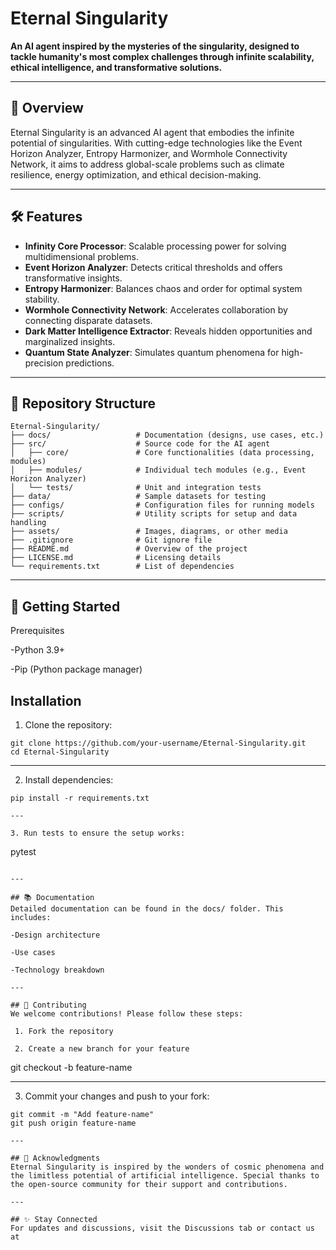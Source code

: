# Eternal Singularity

**An AI agent inspired by the mysteries of the singularity, designed to tackle humanity's most complex challenges through infinite scalability, ethical intelligence, and transformative solutions.**

---

## 🌌 Overview

Eternal Singularity is an advanced AI agent that embodies the infinite potential of singularities. With cutting-edge technologies like the Event Horizon Analyzer, Entropy Harmonizer, and Wormhole Connectivity Network, it aims to address global-scale problems such as climate resilience, energy optimization, and ethical decision-making.

---

## 🛠️ Features

- **Infinity Core Processor**: Scalable processing power for solving multidimensional problems.
- **Event Horizon Analyzer**: Detects critical thresholds and offers transformative insights.
- **Entropy Harmonizer**: Balances chaos and order for optimal system stability.
- **Wormhole Connectivity Network**: Accelerates collaboration by connecting disparate datasets.
- **Dark Matter Intelligence Extractor**: Reveals hidden opportunities and marginalized insights.
- **Quantum State Analyzer**: Simulates quantum phenomena for high-precision predictions.

---

## 📁 Repository Structure

```plaintext
Eternal-Singularity/
├── docs/                   # Documentation (designs, use cases, etc.)
├── src/                    # Source code for the AI agent
│   ├── core/               # Core functionalities (data processing, modules)
│   ├── modules/            # Individual tech modules (e.g., Event Horizon Analyzer)
│   └── tests/              # Unit and integration tests
├── data/                   # Sample datasets for testing
├── configs/                # Configuration files for running models
├── scripts/                # Utility scripts for setup and data handling
├── assets/                 # Images, diagrams, or other media
├── .gitignore              # Git ignore file
├── README.md               # Overview of the project
├── LICENSE.md              # Licensing details
└── requirements.txt        # List of dependencies
```
---

## 🚀 Getting Started
Prerequisites

-Python 3.9+

-Pip (Python package manager)

## Installation
 1. Clone the repository:

```
git clone https://github.com/your-username/Eternal-Singularity.git
cd Eternal-Singularity

```

---

 2. Install dependencies:

```
pip install -r requirements.txt

---

3. Run tests to ensure the setup works:

```
pytest

```

---

## 📚 Documentation
Detailed documentation can be found in the docs/ folder. This includes:

-Design architecture

-Use cases

-Technology breakdown

---

## 🤝 Contributing
We welcome contributions! Please follow these steps:

 1. Fork the repository
    
 2. Create a new branch for your feature

```
git checkout -b feature-name

---

 3. Commit your changes and push to your fork:

```
git commit -m "Add feature-name"
git push origin feature-name

---

## 🌟 Acknowledgments
Eternal Singularity is inspired by the wonders of cosmic phenomena and the limitless potential of artificial intelligence. Special thanks to the open-source community for their support and contributions.

---

## ✨ Stay Connected
For updates and discussions, visit the Discussions tab or contact us at 



